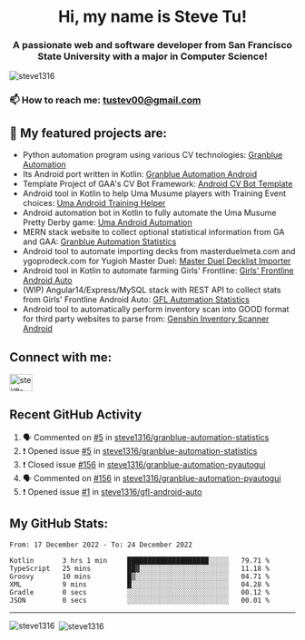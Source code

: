 <h1 align="center">Hi, my name is Steve Tu!</h1>
<h3 align="center">A passionate web and software developer from San Francisco State University with a major in Computer Science!</h3>

<p align="left"> <img src="https://komarev.com/ghpvc/?username=steve1316&label=Profile%20views&color=0e75b6&style=flat" alt="steve1316" /> </p>

### 📫 How to reach me: **tustev00@gmail.com**

## 🔭 My featured projects are:
- Python automation program using various CV technologies: [Granblue Automation](https://github.com/steve1316/granblue-automation-pyautogui)
- Its Android port written in Kotlin: [Granblue Automation Android](https://github.com/steve1316/granblue-automation-android)
- Template Project of GAA's CV Bot Framework: [Android CV Bot Template](https://github.com/steve1316/android-cv-bot-template)
- Android tool in Kotlin to help Uma Musume players with Training Event choices: [Uma Android Training Helper](https://github.com/steve1316/uma-android-training-helper)
- Android automation bot in Kotlin to fully automate the Uma Musume Pretty Derby game: [Uma Android Automation](https://github.com/steve1316/uma-android-automation)
- MERN stack website to collect optional statistical information from GA and GAA: [Granblue Automation Statistics](https://github.com/steve1316/granblue-automation-statistics)
- Android tool to automate importing decks from masterduelmeta.com and ygoprodeck.com for Yugioh Master Duel: [Master Duel Decklist Importer](https://github.com/steve1316/masterduel-android-decklist-importer)
- Android tool in Kotlin to automate farming Girls' Frontline: [Girls' Frontline Android Auto](https://github.com/steve1316/gfl-android-auto)
- (WIP) Angular14/Express/MySQL stack with REST API to collect stats from Girls' Frontline Android Auto: [GFL Automation Statistics](https://github.com/steve1316/gfl-automation-statistics)
- Android tool to automatically perform inventory scan into GOOD format for third party websites to parse from: [Genshin Inventory Scanner Android](https://github.com/steve1316/genshin-inventory-scanner-android)

## Connect with me:

<p align="left">
<a href="https://linkedin.com/in/steve-tu-370ba219b" target="blank"><img align="center" src="https://cdn.jsdelivr.net/npm/simple-icons@3.0.1/icons/linkedin.svg" alt="steve-tu-370ba219b" height="30" width="40" /></a>
</p>

## Recent GitHub Activity

<!--START_SECTION:activity-->
1. 🗣 Commented on [#5](https://github.com/steve1316/granblue-automation-statistics/issues/5) in [steve1316/granblue-automation-statistics](https://github.com/steve1316/granblue-automation-statistics)
2. ❗️ Opened issue [#5](https://github.com/steve1316/granblue-automation-statistics/issues/5) in [steve1316/granblue-automation-statistics](https://github.com/steve1316/granblue-automation-statistics)
3. ❗️ Closed issue [#156](https://github.com/steve1316/granblue-automation-pyautogui/issues/156) in [steve1316/granblue-automation-pyautogui](https://github.com/steve1316/granblue-automation-pyautogui)
4. 🗣 Commented on [#156](https://github.com/steve1316/granblue-automation-pyautogui/issues/156) in [steve1316/granblue-automation-pyautogui](https://github.com/steve1316/granblue-automation-pyautogui)
5. ❗️ Opened issue [#1](https://github.com/steve1316/gfl-android-auto/issues/1) in [steve1316/gfl-android-auto](https://github.com/steve1316/gfl-android-auto)
<!--END_SECTION:activity-->

## My GitHub Stats:

<!--START_SECTION:waka-->

```text
From: 17 December 2022 - To: 24 December 2022

Kotlin       3 hrs 1 min     ████████████████████░░░░░   79.71 %
TypeScript   25 mins         ██▓░░░░░░░░░░░░░░░░░░░░░░   11.18 %
Groovy       10 mins         █▒░░░░░░░░░░░░░░░░░░░░░░░   04.71 %
XML          9 mins          █░░░░░░░░░░░░░░░░░░░░░░░░   04.28 %
Gradle       0 secs          ░░░░░░░░░░░░░░░░░░░░░░░░░   00.12 %
JSON         0 secs          ░░░░░░░░░░░░░░░░░░░░░░░░░   00.01 %
```

<!--END_SECTION:waka-->

---

<p><img align="left" src="https://github-readme-stats.vercel.app/api/top-langs?username=steve1316&show_icons=true&locale=en&layout=compact&theme=radical" alt="steve1316" /></p>

<p>&nbsp;<img align="center" src="https://github-readme-stats.vercel.app/api?username=steve1316&show_icons=true&locale=en&count_private=true&theme=radical" alt="steve1316" /></p>
